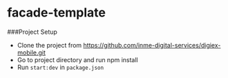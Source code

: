 # facade-template

###Project Setup
- Clone the project from https://github.com/inme-digital-services/digiex-mobile.git
- Go to project directory and run npm install
- Run `start:dev` in `package.json`
